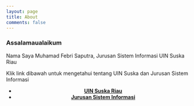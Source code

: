 ```yaml
---
layout: page
title: About
comments: false
---
```

 ### Assalamaualaikum
 
 Nama Saya Muhamad Febri Saputra, Jurusan Sistem Informasi UIN Suska Riau
 
 
 Klik link dibawah untuk mengetahui tentang UIN Suska dan Jurusan Sistem Informasi
- <center><a href="http://uin-suska.ac.id/"><b>UIN Suska Riau</b></a></center>
- <center><a href="http://sif.uin-suska.ac.id/"><b>Jurusan Sistem Informasi</b></a></center>

